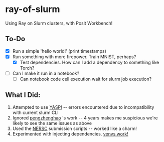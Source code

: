 # ray-of-slurm

Using Ray on Slurm clusters, with Posit Workbench!

## To-Do
- [x] Run a simple 'hello world!' (print timestamps)
- [x] Run something with more firepower. Train MNIST, perhaps?
    - [x] Test dependencies. How can I add a dependency to something like Torch?
- [ ] Can I make it run in a notebook? 
    - [ ] Can notebook code cell execution wait for slurm job execution?

## What I Did:
1. Attempted to use [YASPI](https://github.com/albanie/yaspi) -- errors encountered due to incompatibility with current slurm CLI
2. Ignored [pengzhenghao](https://github.com/pengzhenghao/use-ray-with-slurm) 's work -- 4 years makes me suspicious we're likely to see the same issues as above
3. Used the [NERSC](https://github.com/NERSC/slurm-ray-cluster) submission scripts -- worked like a charm!
4. Experimented with injecting dependencies. [venvs work!](submit-ray-cluster.sbatch#L15)
